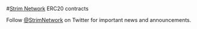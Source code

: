 #[Strim Network](http://strim.me) ERC20 contracts

Follow [@StrimNetwork](https://twitter.com/StrimNetwork) on Twitter for important news and announcements.



